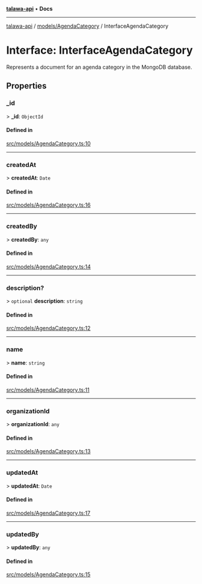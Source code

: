 [**talawa-api**](../../../README.md) • **Docs**

***

[talawa-api](../../../modules.md) / [models/AgendaCategory](../README.md) / InterfaceAgendaCategory

# Interface: InterfaceAgendaCategory

Represents a document for an agenda category in the MongoDB database.

## Properties

### \_id

\> **\_id**: `ObjectId`

#### Defined in

[src/models/AgendaCategory.ts:10](https://github.com/PalisadoesFoundation/talawa-api/blob/4a88fe62b20ebda9653c55ae8d39d6c6fac8831f/src/models/AgendaCategory.ts#L10)

***

### createdAt

\> **createdAt**: `Date`

#### Defined in

[src/models/AgendaCategory.ts:16](https://github.com/PalisadoesFoundation/talawa-api/blob/4a88fe62b20ebda9653c55ae8d39d6c6fac8831f/src/models/AgendaCategory.ts#L16)

***

### createdBy

\> **createdBy**: `any`

#### Defined in

[src/models/AgendaCategory.ts:14](https://github.com/PalisadoesFoundation/talawa-api/blob/4a88fe62b20ebda9653c55ae8d39d6c6fac8831f/src/models/AgendaCategory.ts#L14)

***

### description?

\> `optional` **description**: `string`

#### Defined in

[src/models/AgendaCategory.ts:12](https://github.com/PalisadoesFoundation/talawa-api/blob/4a88fe62b20ebda9653c55ae8d39d6c6fac8831f/src/models/AgendaCategory.ts#L12)

***

### name

\> **name**: `string`

#### Defined in

[src/models/AgendaCategory.ts:11](https://github.com/PalisadoesFoundation/talawa-api/blob/4a88fe62b20ebda9653c55ae8d39d6c6fac8831f/src/models/AgendaCategory.ts#L11)

***

### organizationId

\> **organizationId**: `any`

#### Defined in

[src/models/AgendaCategory.ts:13](https://github.com/PalisadoesFoundation/talawa-api/blob/4a88fe62b20ebda9653c55ae8d39d6c6fac8831f/src/models/AgendaCategory.ts#L13)

***

### updatedAt

\> **updatedAt**: `Date`

#### Defined in

[src/models/AgendaCategory.ts:17](https://github.com/PalisadoesFoundation/talawa-api/blob/4a88fe62b20ebda9653c55ae8d39d6c6fac8831f/src/models/AgendaCategory.ts#L17)

***

### updatedBy

\> **updatedBy**: `any`

#### Defined in

[src/models/AgendaCategory.ts:15](https://github.com/PalisadoesFoundation/talawa-api/blob/4a88fe62b20ebda9653c55ae8d39d6c6fac8831f/src/models/AgendaCategory.ts#L15)

